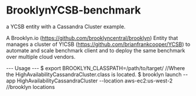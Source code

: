 BrooklynYCSB-benchmark
======================

a YCSB entity with a Cassandra Cluster example.

A Brooklyn.io (https://github.com/brooklyncentral/brooklyn) Entity that manages a cluster of 
Y!CSB (https://github.com/brianfrankcooper/YCSB) to automate and
scale benchmark client and to deploy the same benchmark over multiple cloud vendors.

--- Usage ---
$ export BROOKLYN_CLASSPATH=/path/to/target/  //Where the HighAvailabilityCassandraCluster.class is located.
$ brooklyn launch --app HighAvailabilityCassandraCluster --location aws-ec2:us-west-2 //brooklyn locations

